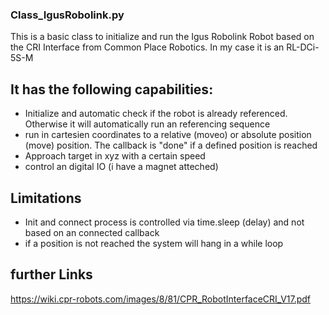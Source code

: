 ### Class_IgusRobolink.py
This is a basic class to initialize and run the Igus Robolink Robot based on the CRI Interface from Common Place Robotics. In my case it is an RL-DCi-5S-M  

## It has the following capabilities:  
- Initialize and automatic check if the robot is already referenced. Otherwise it will automatically run an referencing sequence  
- run in cartesien coordinates to a relative (moveo) or absolute position (move) position. The callback is "done" if a defined position is reached
- Approach target in xyz with a certain speed
- control an digital IO (i have a magnet atteched)

## Limitations
- Init and connect process is controlled via time.sleep (delay) and not based on an connected callback
- if a position is not reached the system will hang in a while loop

## further Links
https://wiki.cpr-robots.com/images/8/81/CPR_RobotInterfaceCRI_V17.pdf

  
